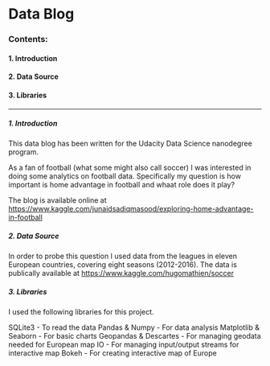 # Data Blog

### Contents:

#### 1. Introduction
#### 2. Data Source
#### 3. Libraries

-----------------------------------------------------------------------------------------------------------------------


##### 1. Introduction

This data blog has been written for the Udacity Data Science nanodegree program.

As a fan of football (what some might also call soccer) I was interested in doing some analytics on football data. Specifically my question is how important is home advantage in football and whaat role does it play?

The blog is available online at https://www.kaggle.com/junaidsadiqmasood/exploring-home-advantage-in-football


##### 2. Data Source

In order to probe this question I used data from the leagues in eleven European countries, covering eight seasons (2012-2016).
The data is publically available at https://www.kaggle.com/hugomathien/soccer


##### 3. Libraries

I used the following libraries for this project.

SQLite3 - To read the data
Pandas & Numpy - For data analysis
Matplotlib & Seaborn - For basic charts
Geopandas & Descartes - For managing geodata needed for European map
IO - For managing input/output streams for interactive map
Bokeh - For creating interactive map of Europe
